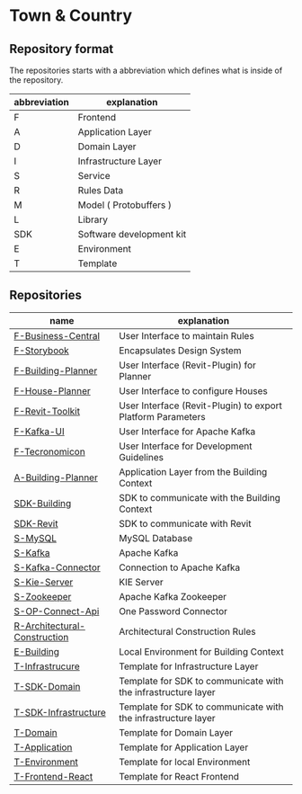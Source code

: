 # Town & Country

## Repository format

The repositories starts with a abbreviation which defines what is inside of the repository.

| abbreviation | explanation     |
| --- | ------------------------ |
| F   | Frontend                 |
| A   | Application Layer        |
| D   | Domain Layer             |
| I   | Infrastructure Layer     |
| S   | Service                  |
| R   | Rules Data               |
| M   | Model ( Protobuffers )   |
| L   | Library                  |
| SDK | Software development kit |
| E   | Environment              |
| T   | Template                 |

## Repositories

| name | explanation     |
| --- | ------------------------ |
| [F-Business-Central](https://github.com/town-country/F-Business-Central) | User Interface to maintain Rules |
| [F-Storybook](https://github.com/town-country/F-Storybook) | Encapsulates Design System |
| [F-Building-Planner](https://github.com/town-country/F-Building-Planner) | User Interface (Revit-Plugin) for Planner |
| [F-House-Planner](https://github.com/town-country/F-House-Planner) | User Interface to configure Houses |
| [F-Revit-Toolkit](https://github.com/town-country/F-Revit-Toolkit) | User Interface (Revit-Plugin) to export Platform Parameters |
| [F-Kafka-UI](https://github.com/town-country/F-Kafka-UI) | User Interface for Apache Kafka |
| [F-Tecronomicon](https://github.com/town-country/F-Tecronomicon) | User Interface for Development Guidelines |
| [A-Building-Planner](https://github.com/town-country/A-Building-Planner) | Application Layer from the Building Context |
| [SDK-Building](https://github.com/town-country/SDK-Building) | SDK to communicate with the Building Context |
| [SDK-Revit](https://github.com/town-country/SDK-Revit) | SDK to communicate with Revit |
| [S-MySQL](https://github.com/town-country/S-MySQL) | MySQL Database |
| [S-Kafka](https://github.com/town-country/S-Kafka) | Apache Kafka |
| [S-Kafka-Connector](https://github.com/town-country/S-Kafka-Connector) | Connection to Apache Kafka |
| [S-Kie-Server](https://github.com/town-country/S-Kie-Server) | KIE Server |
| [S-Zookeeper](https://github.com/town-country/S-Zookeeper) | Apache Kafka Zookeeper |
| [S-OP-Connect-Api](https://github.com/town-country/S-OP-Connect-Api) | One Password Connector |
| [R-Architectural-Construction](https://github.com/town-country/R-Architectural-Construction) | Architectural Construction Rules |
| [E-Building](https://github.com/town-country/E-Building) | Local Environment for Building Context |
| [T-Infrastrucure](https://github.com/town-country/T-Infrastructure) | Template for Infrastructure Layer |
| [T-SDK-Domain](https://github.com/town-country/T-SDK-Domain) | Template for SDK to communicate with the infrastructure layer  |
| [T-SDK-Infrastructure](https://github.com/town-country/T-SDK-Infrastrucure) | Template for SDK to communicate with the infrastructure layer |
| [T-Domain](https://github.com/town-country/T-Domain) | Template for Domain Layer |
| [T-Application](https://github.com/town-country/T-Application) | Template for Application Layer |
| [T-Environment](https://github.com/town-country/T-Application) | Template for local Environment |
| [T-Frontend-React](https://github.com/town-country/T-Frontend-React) | Template for React Frontend |










